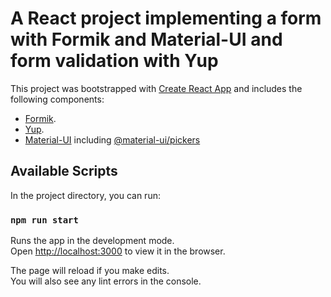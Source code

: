 # A React project implementing a form with Formik and Material-UI and form validation with Yup

This project was bootstrapped with [Create React App](https://github.com/facebook/create-react-app) and includes the following components:

- [Formik](https://formik.org).
- [Yup](https://github.com/jquense/yup).
- [Material-UI](https://material-ui.com/) including [@material-ui/pickers](https://material-ui-pickers.dev/)
 
## Available Scripts

In the project directory, you can run:

### `npm run start`

Runs the app in the development mode.\
Open [http://localhost:3000](http://localhost:3000) to view it in the browser.

The page will reload if you make edits.\
You will also see any lint errors in the console.